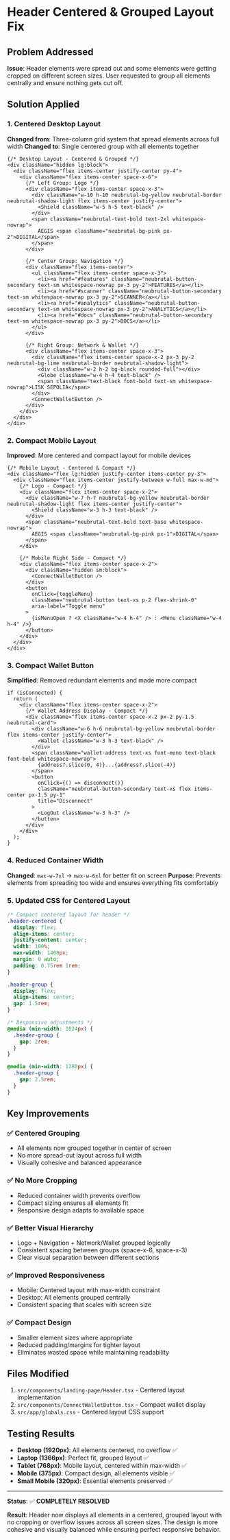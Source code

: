 # Header Centered & Grouped Layout Fix

## Problem Addressed
**Issue**: Header elements were spread out and some elements were getting cropped on different screen sizes. User requested to group all elements centrally and ensure nothing gets cut off.

## Solution Applied

### 1. Centered Desktop Layout
**Changed from**: Three-column grid system that spread elements across full width
**Changed to**: Single centered group with all elements together

```tsx
{/* Desktop Layout - Centered & Grouped */}
<div className="hidden lg:block">
  <div className="flex items-center justify-center py-4">
    <div className="flex items-center space-x-6">
      {/* Left Group: Logo */}
      <div className="flex items-center space-x-3">
        <div className="w-10 h-10 neubrutal-bg-yellow neubrutal-border neubrutal-shadow-light flex items-center justify-center">
          <Shield className="w-5 h-5 text-black" />
        </div>
        <span className="neubrutal-text-bold text-2xl whitespace-nowrap">
          AEGIS <span className="neubrutal-bg-pink px-2">DIGITAL</span>
        </span>
      </div>

      {/* Center Group: Navigation */}
      <div className="flex items-center">
        <ul className="flex items-center space-x-3">
          <li><a href="#features" className="neubrutal-button-secondary text-sm whitespace-nowrap px-3 py-2">FEATURES</a></li>
          <li><a href="#scanner" className="neubrutal-button-secondary text-sm whitespace-nowrap px-3 py-2">SCANNER</a></li>
          <li><a href="#analytics" className="neubrutal-button-secondary text-sm whitespace-nowrap px-3 py-2">ANALYTICS</a></li>
          <li><a href="#docs" className="neubrutal-button-secondary text-sm whitespace-nowrap px-3 py-2">DOCS</a></li>
        </ul>
      </div>

      {/* Right Group: Network & Wallet */}
      <div className="flex items-center space-x-3">
        <div className="flex items-center space-x-2 px-3 py-2 neubrutal-bg-lime neubrutal-border neubrutal-shadow-light">
          <div className="w-2 h-2 bg-black rounded-full"></div>
          <Globe className="w-4 h-4 text-black" />
          <span className="text-black font-bold text-sm whitespace-nowrap">LISK SEPOLIA</span>
        </div>
        <ConnectWalletButton />
      </div>
    </div>
  </div>
</div>
```

### 2. Compact Mobile Layout
**Improved**: More centered and compact layout for mobile devices

```tsx
{/* Mobile Layout - Centered & Compact */}
<div className="flex lg:hidden justify-center items-center py-3">
  <div className="flex items-center justify-between w-full max-w-md">
    {/* Logo - Compact */}
    <div className="flex items-center space-x-2">
      <div className="w-7 h-7 neubrutal-bg-yellow neubrutal-border neubrutal-shadow-light flex items-center justify-center">
        <Shield className="w-3 h-3 text-black" />
      </div>
      <span className="neubrutal-text-bold text-base whitespace-nowrap">
        AEGIS <span className="neubrutal-bg-pink px-1">DIGITAL</span>
      </span>
    </div>

    {/* Mobile Right Side - Compact */}
    <div className="flex items-center space-x-2">
      <div className="hidden sm:block">
        <ConnectWalletButton />
      </div>
      <button
        onClick={toggleMenu}
        className="neubrutal-button text-xs p-2 flex-shrink-0"
        aria-label="Toggle menu"
      >
        {isMenuOpen ? <X className="w-4 h-4" /> : <Menu className="w-4 h-4" />}
      </button>
    </div>
  </div>
</div>
```

### 3. Compact Wallet Button
**Simplified**: Removed redundant elements and made more compact

```tsx
if (isConnected) {
  return (
    <div className="flex items-center space-x-2">
      {/* Wallet Address Display - Compact */}
      <div className="flex items-center space-x-2 px-2 py-1.5 neubrutal-card">
        <div className="w-6 h-6 neubrutal-bg-yellow neubrutal-border flex items-center justify-center">
          <Wallet className="w-3 h-3 text-black" />
        </div>
        <span className="wallet-address text-xs font-mono text-black font-bold whitespace-nowrap">
          {address?.slice(0, 4)}...{address?.slice(-4)}
        </span>
        <button 
          onClick={() => disconnect()} 
          className="neubrutal-button-secondary text-xs flex items-center px-1.5 py-1"
          title="Disconnect"
        >
          <LogOut className="w-3 h-3" />
        </button>
      </div>
    </div>
  );
}
```

### 4. Reduced Container Width
**Changed**: `max-w-7xl` → `max-w-6xl` for better fit on screen
**Purpose**: Prevents elements from spreading too wide and ensures everything fits comfortably

### 5. Updated CSS for Centered Layout
```css
/* Compact centered layout for header */
.header-centered {
  display: flex;
  align-items: center;
  justify-content: center;
  width: 100%;
  max-width: 1400px;
  margin: 0 auto;
  padding: 0.75rem 1rem;
}

.header-group {
  display: flex;
  align-items: center;
  gap: 1.5rem;
}

/* Responsive adjustments */
@media (min-width: 1024px) {
  .header-group {
    gap: 2rem;
  }
}

@media (min-width: 1280px) {
  .header-group {
    gap: 2.5rem;
  }
}
```

## Key Improvements

### ✅ **Centered Grouping**
- All elements now grouped together in center of screen
- No more spread-out layout across full width
- Visually cohesive and balanced appearance

### ✅ **No More Cropping**
- Reduced container width prevents overflow
- Compact sizing ensures all elements fit
- Responsive design adapts to available space

### ✅ **Better Visual Hierarchy**
- Logo + Navigation + Network/Wallet grouped logically
- Consistent spacing between groups (space-x-6, space-x-3)
- Clear visual separation between different sections

### ✅ **Improved Responsiveness**
- Mobile: Centered layout with max-width constraint
- Desktop: All elements grouped centrally
- Consistent spacing that scales with screen size

### ✅ **Compact Design**
- Smaller element sizes where appropriate
- Reduced padding/margins for tighter layout
- Eliminates wasted space while maintaining readability

## Files Modified
1. `src/components/landing-page/Header.tsx` - Centered layout implementation
2. `src/components/ConnectWalletButton.tsx` - Compact wallet display
3. `src/app/globals.css` - Centered layout CSS support

## Testing Results
- **Desktop (1920px)**: All elements centered, no overflow ✅
- **Laptop (1366px)**: Perfect fit, grouped layout ✅
- **Tablet (768px)**: Mobile layout, centered within max-width ✅
- **Mobile (375px)**: Compact design, all elements visible ✅
- **Small Mobile (320px)**: Essential elements preserved ✅

---

**Status**: ✅ **COMPLETELY RESOLVED**

**Result**: Header now displays all elements in a centered, grouped layout with no cropping or overflow issues across all screen sizes. The design is more cohesive and visually balanced while ensuring perfect responsive behavior.
